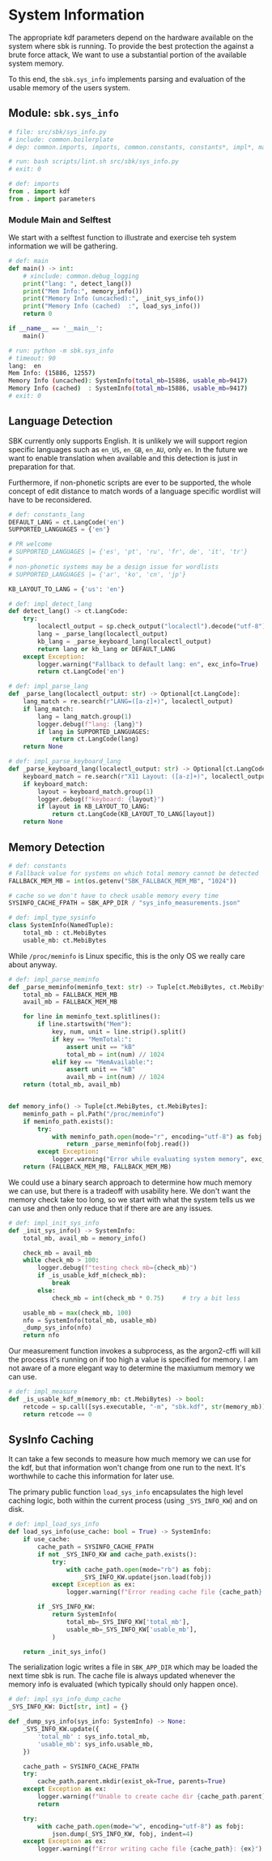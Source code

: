 # System Information

The appropriate kdf parameters depend on the hardware available on the
system where sbk is running. To provide the best protection the
against a brute force attack, We want to use a substantial portion of
the available system memory.

To this end, the `sbk.sys_info` implements parsing and evaluation of
the usable memory of the users system.


## Module: `sbk.sys_info`

```python
# file: src/sbk/sys_info.py
# include: common.boilerplate
# dep: common.imports, imports, common.constants, constants*, impl*, main
```

```bash
# run: bash scripts/lint.sh src/sbk/sys_info.py
# exit: 0
```

```python
# def: imports
from . import kdf
from . import parameters
```


### Module Main and Selftest

We start with a selftest function to illustrate and exercise teh
system information we will be gathering.

```python
# def: main
def main() -> int:
    # xinclude: common.debug_logging
    print("lang: ", detect_lang())
    print("Mem Info:", memory_info())
    print("Memory Info (uncached):", _init_sys_info())
    print("Memory Info (cached)  :", load_sys_info())
    return 0

if __name__ == '__main__':
    main()
```

```bash
# run: python -m sbk.sys_info
# timeout: 90
lang:  en
Mem Info: (15886, 12557)
Memory Info (uncached): SystemInfo(total_mb=15886, usable_mb=9417)
Memory Info (cached)  : SystemInfo(total_mb=15886, usable_mb=9417)
# exit: 0
```


## Language Detection

SBK currently only supports English. It is unlikely we will support
region specific languages such as `en_US`, `en_GB`, `en_AU`, only
`en`. In the future we want to enable translation when available and
this detection is just in preparation for that.

Furthermore, if non-phonetic scripts are ever to be supported, the
whole concept of edit distance to match words of a language specific
wordlist will have to be reconsidered.

```python
# def: constants_lang
DEFAULT_LANG = ct.LangCode('en')
SUPPORTED_LANGUAGES = {'en'}

# PR welcome
# SUPPORTED_LANGUAGES |= {'es', 'pt', 'ru', 'fr', de', 'it', 'tr'}
#
# non-phonetic systems may be a design issue for wordlists
# SUPPORTED_LANGUAGES |= {'ar', 'ko', 'cn', 'jp'}

KB_LAYOUT_TO_LANG = {'us': 'en'}
```

```python
# def: impl_detect_lang
def detect_lang() -> ct.LangCode:
    try:
        localectl_output = sp.check_output("localectl").decode("utf-8")
        lang = _parse_lang(localectl_output)
        kb_lang = _parse_keyboard_lang(localectl_output)
        return lang or kb_lang or DEFAULT_LANG
    except Exception:
        logger.warning("Fallback to default lang: en", exc_info=True)
        return ct.LangCode('en')
```

```python
# def: impl_parse_lang
def _parse_lang(localectl_output: str) -> Optional[ct.LangCode]:
    lang_match = re.search(r"LANG=([a-z]+)", localectl_output)
    if lang_match:
        lang = lang_match.group(1)
        logger.debug(f"lang: {lang}")
        if lang in SUPPORTED_LANGUAGES:
            return ct.LangCode(lang)
    return None
```

```python
# def: impl_parse_keyboard_lang
def _parse_keyboard_lang(localectl_output: str) -> Optional[ct.LangCode]:
    keyboard_match = re.search(r"X11 Layout: ([a-z]+)", localectl_output)
    if keyboard_match:
        layout = keyboard_match.group(1)
        logger.debug(f"keyboard: {layout}")
        if layout in KB_LAYOUT_TO_LANG:
            return ct.LangCode(KB_LAYOUT_TO_LANG[layout])
    return None
```


## Memory Detection

```python
# def: constants
# Fallback value for systems on which total memory cannot be detected
FALLBACK_MEM_MB = int(os.getenv("SBK_FALLBACK_MEM_MB", "1024"))

# cache so we don't have to check usable memory every time
SYSINFO_CACHE_FPATH = SBK_APP_DIR / "sys_info_measurements.json"
```

```python
# def: impl_type_sysinfo
class SystemInfo(NamedTuple):
    total_mb : ct.MebiBytes
    usable_mb: ct.MebiBytes
```

While `/proc/meminfo` is Linux specific, this is the only OS we really
care about anyway.

```python
# def: impl_parse_meminfo
def _parse_meminfo(meminfo_text: str) -> Tuple[ct.MebiBytes, ct.MebiBytes]:
    total_mb = FALLBACK_MEM_MB
    avail_mb = FALLBACK_MEM_MB

    for line in meminfo_text.splitlines():
        if line.startswith("Mem"):
            key, num, unit = line.strip().split()
            if key == "MemTotal:":
                assert unit == "kB"
                total_mb = int(num) // 1024
            elif key == "MemAvailable:":
                assert unit == "kB"
                avail_mb = int(num) // 1024
    return (total_mb, avail_mb)


def memory_info() -> Tuple[ct.MebiBytes, ct.MebiBytes]:
    meminfo_path = pl.Path("/proc/meminfo")
    if meminfo_path.exists():
        try:
            with meminfo_path.open(mode="r", encoding="utf-8") as fobj:
                return _parse_meminfo(fobj.read())
        except Exception:
            logger.warning("Error while evaluating system memory", exc_info=True)
    return (FALLBACK_MEM_MB, FALLBACK_MEM_MB)
```

We could use a binary search approach to determine how much memory we
can use, but there is a tradeoff with usability here. We don't want
the memory check take too long, so we start with what the system tells
us we can use and then only reduce that if there are are any issues.

```python
# def: impl_init_sys_info
def _init_sys_info() -> SystemInfo:
    total_mb, avail_mb = memory_info()

    check_mb = avail_mb
    while check_mb > 100:
        logger.debug(f"testing check_mb={check_mb}")
        if _is_usable_kdf_m(check_mb):
            break
        else:
            check_mb = int(check_mb * 0.75)     # try a bit less

    usable_mb = max(check_mb, 100)
    nfo = SystemInfo(total_mb, usable_mb)
    _dump_sys_info(nfo)
    return nfo
```

Our measurement function invokes a subprocess, as the argon2-cffi will
kill the process it's running on if too high a value is specified for
memory. I am not aware of a more elegant way to determine the maxiumum
memory we can use.

```python
# def: impl_measure
def _is_usable_kdf_m(memory_mb: ct.MebiBytes) -> bool:
    retcode = sp.call([sys.executable, "-m", "sbk.kdf", str(memory_mb)])
    return retcode == 0
```


## SysInfo Caching

It can take a few seconds to measure how much memory we can use for
the kdf, but that information won't change from one run to the next.
It's worthwhile to cache this information for later use.

The primary public function `load_sys_info` encapsulates the high
level caching logic, both within the current process (using
`_SYS_INFO_KW`) and on disk.

```python
# def: impl_load_sys_info
def load_sys_info(use_cache: bool = True) -> SystemInfo:
    if use_cache:
        cache_path = SYSINFO_CACHE_FPATH
        if not _SYS_INFO_KW and cache_path.exists():
            try:
                with cache_path.open(mode="rb") as fobj:
                    _SYS_INFO_KW.update(json.load(fobj))
            except Exception as ex:
                logger.warning(f"Error reading cache file {cache_path}: {ex}")

        if _SYS_INFO_KW:
            return SystemInfo(
                total_mb=_SYS_INFO_KW['total_mb'],
                usable_mb=_SYS_INFO_KW['usable_mb'],
            )

    return _init_sys_info()
```

The serialization logic writes a file in `SBK_APP_DIR` which may be
loaded the next time sbk is run. The cache file is always updated
whenever the memory info is evaluated (which typically should only
happen once).

```python
# def: impl_sys_info_dump_cache
_SYS_INFO_KW: Dict[str, int] = {}

def _dump_sys_info(sys_info: SystemInfo) -> None:
    _SYS_INFO_KW.update({
        'total_mb' : sys_info.total_mb,
        'usable_mb': sys_info.usable_mb,
    })

    cache_path = SYSINFO_CACHE_FPATH
    try:
        cache_path.parent.mkdir(exist_ok=True, parents=True)
    except Exception as ex:
        logger.warning(f"Unable to create cache dir {cache_path.parent}: {ex}")
        return

    try:
        with cache_path.open(mode="w", encoding="utf-8") as fobj:
            json.dump(_SYS_INFO_KW, fobj, indent=4)
    except Exception as ex:
        logger.warning(f"Error writing cache file {cache_path}: {ex}")
```
